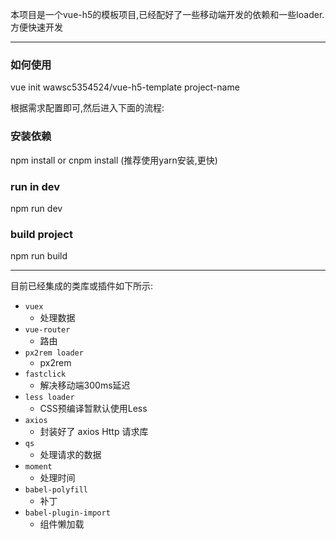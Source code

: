 本项目是一个vue-h5的模板项目,已经配好了一些移动端开发的依赖和一些loader.方便快速开发

***
### 如何使用
vue init wawsc5354524/vue-h5-template project-name

根据需求配置即可,然后进入下面的流程:

### 安装依赖
npm install or cnpm install (推荐使用yarn安装,更快)

### run in dev
npm run dev

### build project
npm run build

***
目前已经集成的类库或插件如下所示:

- `vuex`
    - 处理数据
- `vue-router`
    - 路由
- `px2rem loader`
    - px2rem
- `fastclick`
    - 解决移动端300ms延迟
- `less loader`
    - CSS预编译暂默认使用Less
- `axios`
    - 封装好了 axios Http 请求库
- `qs`
    - 处理请求的数据
- `moment`
    - 处理时间
- `babel-polyfill`
    - 补丁
- `babel-plugin-import`
    - 组件懒加载

